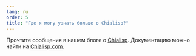 ```yaml
---
lang: ru
order: 5
title: "Где я могу узнать больше о Chialisp?"
---
```


Прочтите сообщения в нашем блоге о [Chialisp](https://www.chia.net/2019/11/27/chialisp.en.html). Документацию можно найти на [Chialisp.com](https://chialisp.com).
